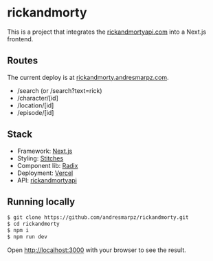 # rickandmorty

This is a project that integrates the [rickandmortyapi.com](https://rickandmortyapi.com/) into a Next.js frontend.

## Routes

The current deploy is at [rickandmorty.andresmarpz.com](https://rickandmorty.andresmarpz.com).
- /search (or /search?text=rick)
- /character/[id]
- /location/[id]
- /episode/[id]

## Stack

- Framework: [Next.js](https://nextjs.org)
- Styling: [Stitches](https://stitches.dev)
- Component lib: [Radix](https://radix-ui.com)
- Deployment: [Vercel](https://vercel.com)
- API: [rickandmortyapi](https://rickandmortyapi.com)

## Running locally

```bash
$ git clone https://github.com/andresmarpz/rickandmorty.git
$ cd rickandmorty
$ npm i
$ npm run dev
```

Open [http://localhost:3000](http://localhost:3000) with your browser to see the result.
